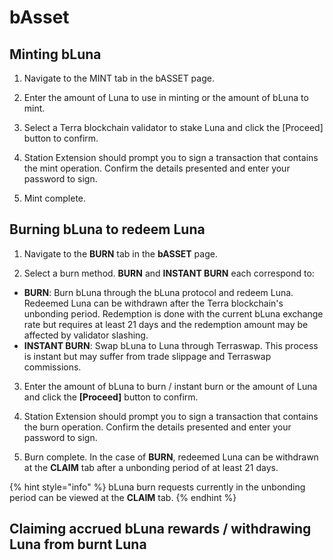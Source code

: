 # bAsset





## Minting bLuna

1. Navigate to the MINT tab in the bASSET page. 



2. Enter the amount of Luna to use in minting or the amount of bLuna to mint.

3. Select a Terra blockchain validator to stake Luna and click the \[Proceed\] button to confirm.



4. Station Extension should prompt you to sign a transaction that contains the mint operation. Confirm the details presented and enter your password to sign.



4. Mint complete.



## Burning bLuna to redeem Luna

1. Navigate to the **BURN** tab in the **bASSET** page. 



2. Select a burn method. **BURN** and **INSTANT BURN** each correspond to:

* **BURN**: Burn bLuna through the bLuna protocol and redeem Luna. Redeemed Luna can be withdrawn after the Terra blockchain's unbonding period. Redemption is done with the current bLuna exchange rate but requires at least 21 days and the redemption amount may be affected by validator slashing. 
* **INSTANT BURN**: Swap bLuna to Luna through Terraswap. This process is instant but may suffer from trade slippage and Terraswap commissions.



3. Enter the amount of bLuna to burn / instant burn or the amount of Luna and click the **\[Proceed\]** button to confirm.



4. Station Extension should prompt you to sign a transaction that contains the burn operation. Confirm the details presented and enter your password to sign.



5. Burn complete. In the case of **BURN**, redeemed Luna can be withdrawn at the **CLAIM** tab after a unbonding period of at least 21 days.

{% hint style="info" %}
bLuna burn requests currently in the unbonding period can be viewed at the **CLAIM** tab.
{% endhint %}



## Claiming accrued bLuna rewards / withdrawing Luna from burnt Luna

